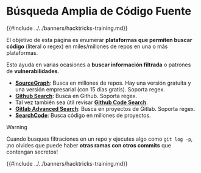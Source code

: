 # Búsqueda Amplia de Código Fuente

{{#include ../../banners/hacktricks-training.md}}

El objetivo de esta página es enumerar **plataformas que permiten buscar código** (literal o regex) en miles/millones de repos en una o más plataformas.

Esto ayuda en varias ocasiones a **buscar información filtrada** o patrones de **vulnerabilidades**.

- [**SourceGraph**](https://sourcegraph.com/search): Busca en millones de repos. Hay una versión gratuita y una versión empresarial (con 15 días gratis). Soporta regex.
- [**Github Search**](https://github.com/search): Busca en Github. Soporta regex.
- Tal vez también sea útil revisar [**Github Code Search**](https://cs.github.com/).
- [**Gitlab Advanced Search**](https://docs.gitlab.com/ee/user/search/advanced_search.html): Busca en proyectos de Gitlab. Soporta regex.
- [**SearchCode**](https://searchcode.com/): Busca código en millones de proyectos.

> [!WARNING]
> Cuando busques filtraciones en un repo y ejecutes algo como `git log -p`, ¡no olvides que puede haber **otras ramas con otros commits** que contengan secretos!

{{#include ../../banners/hacktricks-training.md}}
